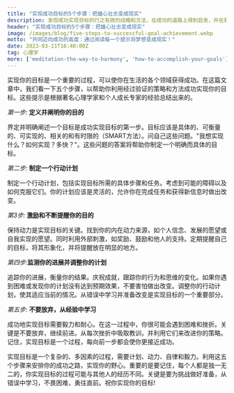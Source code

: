 ```yaml
---
title: "实现成功目标的5个步骤：把雄心壮志变成现实"
description: 发现成功实现目标的行之有效的战略和方法，在成功的道路上得到启发，并在我们的专家建议下改变你的生活!
header: "实现成功目标的5个步骤：把雄心壮志变成现实"
image: /images/blog/five-steps-to-successful-goal-achievement.webp
motto: "共同迈向成功的高度：通过阅读每一个提示将梦想变成现实！"
date: 2023-03-21T16:40:00Z
tag: 心理学
more: ['meditation-the-way-to-harmony', 'how-to-accomplish-your-goals']
---
```

实现你的目标是一个重要的过程，可以使你在生活的各个领域获得成功。在这篇文章中，我们看一下五个步骤，以帮助你利用经过验证的策略和方法成功实现你的目标。这些提示是根据著名心理学家和个人成长专家的经验总结出来的。

  
_第一步:_ **定义并阐明你的目的**

界定并明确阐述一个目标是成功实现目标的第一步。目标应该是具体的、可衡量的、可实现的、相关的和有时限的（SMART方法）。问自己这些问题。"我想实现什么？如何实现？多快？"。这些问题的答案将帮助你制定一个明确而具体的目标。

  
_第二步:_ **制定一个行动计划**

制定一个行动计划，包括实现目标所需的具体步骤和任务。考虑到可能的障碍以及如何克服它们。你的计划应该是灵活的，允许你在完成任务和获得新信息时做出改变。

  
_第3步:_ **激励和不断提醒你的目的**

保持动力是实现目标的关键。找到你的内在动力来源，如个人信念、发展的愿望或自我实现的愿望。同时利用外部刺激，如奖励、鼓励和他人的支持。定期提醒自己的目标，将其形象化，并将提醒放在明显的地方。

  
_第四步:_**监测你的进展并调整你的计划**

追踪你的进展，衡量你的结果。庆祝成就，跟踪你的行为和思维的变化。如果你遇到困难或发现你的计划没有达到预期效果，不要害怕做出改变。调整你的行动计划，使其适应当前的情况。从错误中学习并准备改变是实现目标的一个重要部分。

  
_第五步:_ **不要放弃，从经验中学习**

  
成功地实现目标需要毅力和耐心。在这一过程中，你很可能会遇到困难和挫折。关键是不要放弃，继续前进。从每次挫折中吸取教训，并利用它们来改进你的策略。记住，实现目标是一个过程，每向前一步都会使你更接近成功。

  
实现目标是一个复杂的、多因素的过程，需要计划、动力、自律和毅力。利用这五个步骤来安排你的成功之路，实现你的野心。重要的是要记住，每个人都是独一无二的，你实现目标的过程可能与其他人的经历不同。关键是要为挑战做好准备，从错误中学习，不畏困难，勇往直前。祝你实现你的目标!

